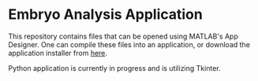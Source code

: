 # Embryo Analysis Application

This repository contains files that can be opened using MATLAB's App Designer. One can compile these files into an application, or download the application installer from [here](https://drive.google.com/file/d/1LD3cDBIbPlYZ5EVDTsal68xdpcRWVNni/view?usp=sharing).

Python application is currently in progress and is utilizing Tkinter.
